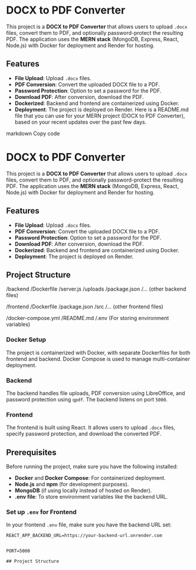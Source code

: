 # DOCX to PDF Converter

This project is a **DOCX to PDF Converter** that allows users to upload `.docx` files, convert them to PDF, and optionally password-protect the resulting PDF. The application uses the **MERN stack** (MongoDB, Express, React, Node.js) with Docker for deployment and Render for hosting.

## Features

- **File Upload**: Upload `.docx` files.
- **PDF Conversion**: Convert the uploaded DOCX file to a PDF.
- **Password Protection**: Option to set a password for the PDF.
- **Download PDF**: After conversion, download the PDF.
- **Dockerized**: Backend and frontend are containerized using Docker.
- **Deployment**: The project is deployed on Render.
Here is a README.md file that you can use for your MERN project (DOCX to PDF Converter), based on your recent updates over the past few days.

markdown
Copy code
# DOCX to PDF Converter

This project is a **DOCX to PDF Converter** that allows users to upload `.docx` files, convert them to PDF, and optionally password-protect the resulting PDF. The application uses the **MERN stack** (MongoDB, Express, React, Node.js) with Docker for deployment and Render for hosting.

## Features

- **File Upload**: Upload `.docx` files.
- **PDF Conversion**: Convert the uploaded DOCX file to a PDF.
- **Password Protection**: Option to set a password for the PDF.
- **Download PDF**: After conversion, download the PDF.
- **Dockerized**: Backend and frontend are containerized using Docker.
- **Deployment**: The project is deployed on Render.

## Project Structure

/backend /Dockerfile /server.js /uploads /package.json /... (other backend files)

/frontend /Dockerfile /package.json /src /... (other frontend files)

/docker-compose.yml /README.md /.env (For storing environment variables)


### Docker Setup

The project is containerized with Docker, with separate Dockerfiles for both frontend and backend. Docker Compose is used to manage multi-container deployment.

### Backend

The backend handles file uploads, PDF conversion using LibreOffice, and password protection using `qpdf`. The backend listens on port `5000`.

### Frontend

The frontend is built using React. It allows users to upload `.docx` files, specify password protection, and download the converted PDF.

## Prerequisites

Before running the project, make sure you have the following installed:

- **Docker** and **Docker Compose**: For containerized deployment.
- **Node.js** and **npm** (for development purposes).
- **MongoDB** (if using locally instead of hosted on Render).
- **.env file**: To store environment variables like the backend URL.

### Set up `.env` for Frontend

In your frontend `.env` file, make sure you have the backend URL set:

```env
REACT_APP_BACKEND_URL=https://your-backend-url.onrender.com


PORT=5000

## Project Structure

